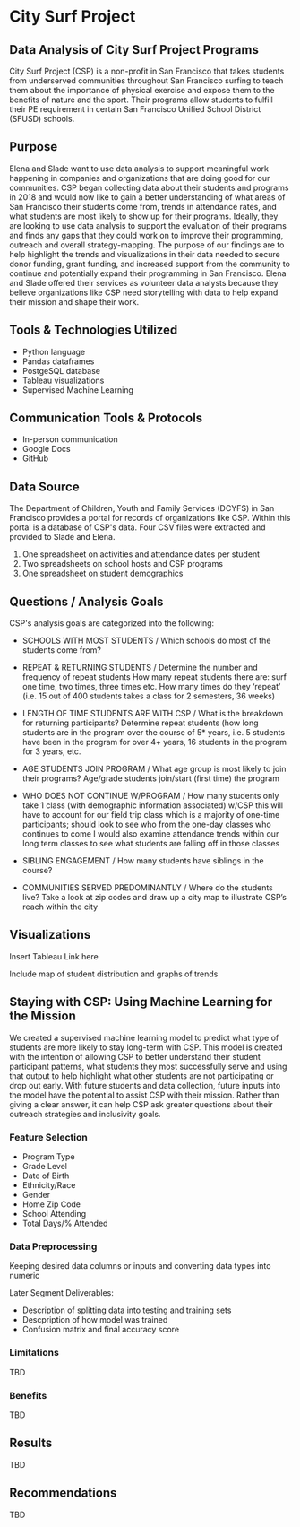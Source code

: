 # City Surf Project
## Data Analysis of City Surf Project Programs
City Surf Project (CSP) is a non-profit in San Francisco that takes students from underserved communities throughout San Francisco surfing to teach them about the importance of physical exercise and expose them to the benefits of nature and the sport. Their programs allow students to fulfill their PE requirement in certain San Francisco Unified School District (SFUSD) schools. 

## Purpose 
Elena and Slade want to use data analysis to support meaningful work happening in companies and organizations that are doing good for our communities. CSP began collecting data about their students and programs in 2018 and would now like to gain a better understanding of what areas of San Francisco their students come from, trends in attendance rates, and what students are most likely to show up for their programs. Ideally, they are looking to use data analysis to support the evaluation of their programs and finds any gaps that they could work on to improve their programming, outreach and overall strategy-mapping. The purpose of our findings are to help highlight the trends and visualizations in their data needed to secure donor funding, grant funding, and increased support from the community to continue and potentially expand their programming in San Francisco. Elena and Slade offered their services as volunteer data analysts because they believe organizations like CSP need storytelling with data to help expand their mission and shape their work.

## Tools & Technologies Utilized
- Python language
- Pandas dataframes
- PostgeSQL database
- Tableau visualizations
- Supervised Machine Learning

## Communication Tools & Protocols
- In-person communication
- Google Docs
- GitHub

## Data Source
The Department of Children, Youth and Family Services (DCYFS) in San Francisco provides a portal for records of organizations like CSP. Within this portal is a database of CSP's data. Four CSV files were extracted and provided to Slade and Elena. 
1. One spreadsheet on activities and attendance dates per student
2. Two spreadsheets on school hosts and CSP programs
3. One spreadsheet on student demographics 

## Questions / Analysis Goals
CSP's analysis goals are categorized into the following: 

- SCHOOLS WITH MOST STUDENTS /
Which schools do most of the students come from?

- REPEAT & RETURNING STUDENTS / 
Determine the number and frequency of repeat students
How many repeat students there are: surf one time, two times, three times etc.
How many times do they ‘repeat’ (i.e. 15 out of 400 students takes a class for 2 semesters, 36 weeks)

- LENGTH OF TIME STUDENTS ARE WITH CSP /
What is the breakdown for returning participants?
Determine repeat students (how long students are in the program over the course of 5* years, i.e. 5 students have been in the program for over 4+ years, 16 students in the program for 3 years, etc. 

- AGE STUDENTS JOIN PROGRAM /
What age group is most likely to join their programs?
Age/grade students join/start (first time) the program 

- WHO DOES NOT CONTINUE W/PROGRAM /
How many students only take 1 class (with demographic information associated) w/CSP
this will have to account for our field trip class which is a majority of one-time participants; should look to see who from the one-day classes who continues to come 
I would also examine attendance trends within our long term classes to see what students are falling off in those classes

- SIBLING ENGAGEMENT / 
How many students have siblings in the course?

- COMMUNITIES SERVED PREDOMINANTLY /
Where do the students live?
Take a look at zip codes and draw up a city map to illustrate CSP’s reach within the city

## Visualizations
Insert Tableau Link here

Include map of student distribution and graphs of trends

## Staying with CSP: Using Machine Learning for the Mission
We created a supervised machine learning model to predict what type of students are more likely to stay long-term with CSP. This model is created with the intention of allowing
CSP to better understand their student participant patterns, what students they most successfully serve and using that output to help highlight what other students are not participating or drop out early. With future students and data collection, future inputs into the model have the potential to assist CSP with their mission.
Rather than giving a clear answer, it can help CSP ask greater questions about their outreach strategies and inclusivity goals. 

### Feature Selection
- Program Type
- Grade Level
- Date of Birth
- Ethnicity/Race
- Gender
- Home Zip Code
- School Attending
- Total Days/% Attended

### Data Preprocessing
Keeping desired data columns or inputs and converting data types into numeric 

Later Segment Deliverables: 
- Description of splitting data into testing and training sets
- Descpription of how model was trained
- Confusion matrix and final accuracy score

### Limitations

TBD

### Benefits

TBD

## Results

TBD


## Recommendations 

TBD
